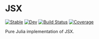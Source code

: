 # JSX

[![Stable](https://img.shields.io/badge/docs-stable-blue.svg)](https://schneiderfelipe.github.io/JSX.jl/stable)
[![Dev](https://img.shields.io/badge/docs-dev-blue.svg)](https://schneiderfelipe.github.io/JSX.jl/dev)
[![Build Status](https://github.com/schneiderfelipe/JSX.jl/workflows/CI/badge.svg)](https://github.com/schneiderfelipe/JSX.jl/actions)
[![Coverage](https://codecov.io/gh/schneiderfelipe/JSX.jl/branch/master/graph/badge.svg)](https://codecov.io/gh/schneiderfelipe/JSX.jl)

Pure Julia implementation of JSX.